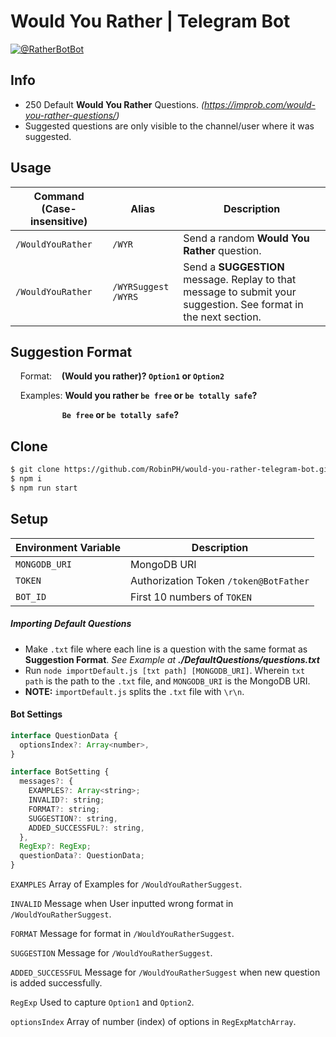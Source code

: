 # Would You Rather | Telegram Bot

[![@RatherBotBot](https://i.imgur.com/sFWzmgz.png)](https://t.me/RatherBotBot)

## Info
- 250 Default **Would You Rather** Questions. _(https://improb.com/would-you-rather-questions/)_
- Suggested questions are only visible to the channel/user where it was suggested.

## Usage
| Command (Case-insensitive) | Alias                 | Description                                                                                                                                                                                                                                                  |
|----------------------------|-----------------------|--------------------------------------------------------------------------------------------------------------------------------------------------------------------------------------------------------------------------------------------------------------|
| `/WouldYouRather`          | `/WYR`                | Send a random **Would You Rather** question.                                                                                                                                                                                                                 |
| `/WouldYouRather`          | `/WYRSuggest` `/WYRS` | Send a **SUGGESTION** message. Replay to that message to submit your suggestion. See format in the next section.   |                                          |
## Suggestion Format
&nbsp;&nbsp;&nbsp;&nbsp;Format:&nbsp;&nbsp;&nbsp; **(Would you rather)? `Option1` or `Option2`**

&nbsp;&nbsp;&nbsp;&nbsp;Examples: **Would you rather `be free` or `be totally safe`?**

&nbsp;&nbsp;&nbsp;&nbsp;&nbsp;&nbsp;&nbsp;&nbsp;&nbsp;&nbsp;&nbsp;&nbsp;&nbsp;&nbsp;&nbsp;&nbsp;&nbsp;&nbsp;&nbsp;&nbsp; **`Be free` or `be totally safe`?**

## Clone
```sh
$ git clone https://github.com/RobinPH/would-you-rather-telegram-bot.git
$ npm i
$ npm run start
```

## Setup
| Environment Variable                 | Description      |
| -------------------- | --------- | 
| `MONGODB_URI`         | MongoDB URI  | 
| `TOKEN`         | Authorization Token `/token@BotFather`  | 
| `BOT_ID`  | First 10 numbers of `TOKEN`  |

##### Importing Default Questions
 - Make `.txt` file where each line is a question with the same format as **Suggestion Format**. _See Example at **./DefaultQuestions/questions.txt**_
 - Run `node importDefault.js [txt path] [MONGODB_URI]`. Wherein `txt path` is the path to the `.txt` file, and `MONGODB_URI` is the MongoDB URI.
 - **NOTE:** `importDefault.js` splits the `.txt` file with `\r\n`.

#### Bot Settings
```js
interface QuestionData {
  optionsIndex?: Array<number>,
}

interface BotSetting {
  messages?: {
    EXAMPLES?: Array<string>;
    INVALID?: string;
    FORMAT?: string;
    SUGGESTION?: string,
    ADDED_SUCCESSFUL?: string,
  },
  RegExp?: RegExp;
  questionData?: QuestionData;
}
```
`EXAMPLES` Array of Examples for `/WouldYouRatherSuggest`.

`INVALID` Message when User inputted wrong format in `/WouldYouRatherSuggest`.

`FORMAT` Message for format in `/WouldYouRatherSuggest`.

`SUGGESTION` Message for `/WouldYouRatherSuggest`.

`ADDED_SUCCESSFUL` Message for `/WouldYouRatherSuggest` when new question is added successfully.


`RegExp` Used to capture `Option1` and `Option2`.


`optionsIndex` Array of number (index) of options in `RegExpMatchArray`.
